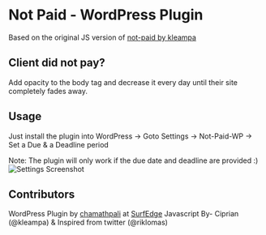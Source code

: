 # Not Paid - WordPress Plugin
Based on the original JS version of [not-paid by kleampa](https://github.com/kleampa/not-paid)

## Client did not pay?
Add opacity to the body tag and decrease it every day until their site completely fades away.

## Usage
Just install the plugin into WordPress -> Goto Settings -> Not-Paid-WP -> Set a Due & a Deadline period

Note: The plugin will only work if the due date and deadline are provided :)
![Settings Screenshot](https://raw.githubusercontent.com/SurfEdge/not-paid-wp/master/settings.png)

## Contributors
WordPress Plugin by [chamathpali](https://github.com/chamathpali) at [SurfEdge](https://github.com/SurfEdge) 
Javascript By- Ciprian (@kleampa) & Inspired from twitter (@riklomas)
